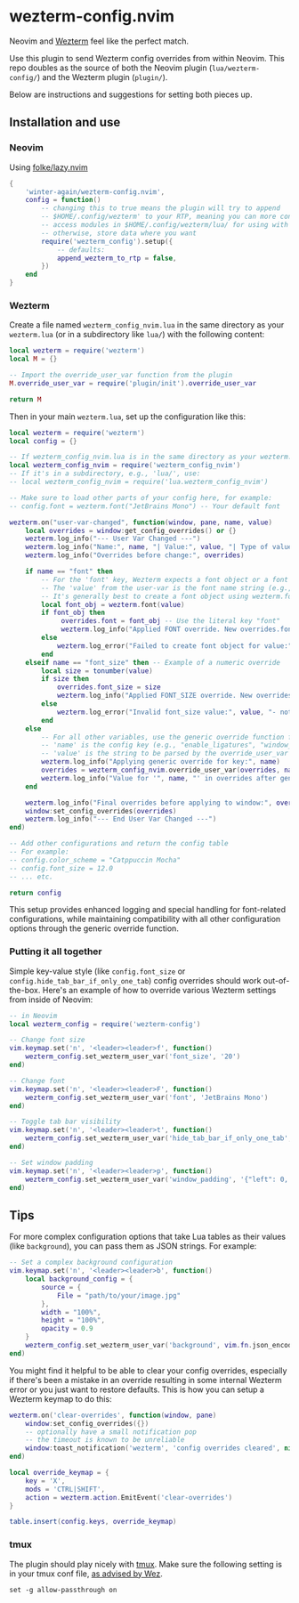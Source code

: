 # wezterm-config.nvim

Neovim and [Wezterm](https://github.com/wez/wezterm) feel like the perfect match. 

Use this plugin to send Wezterm config overrides from within Neovim. This repo doubles as the source of both the Neovim plugin (`lua/wezterm-config/`) and the Wezterm plugin (`plugin/`). 

Below are instructions and suggestions for setting both pieces up.

## Installation and use

### Neovim

Using [folke/lazy.nvim](https://github.com/folke/lazy.nvim)

```lua
{
    'winter-again/wezterm-config.nvim',
    config = function()
        -- changing this to true means the plugin will try to append
        -- $HOME/.config/wezterm' to your RTP, meaning you can more conveniently
        -- access modules in $HOME/.config/wezterm/lua/ for using with this plugin
        -- otherwise, store data where you want
        require('wezterm_config').setup({
            -- defaults:
            append_wezterm_to_rtp = false,
        })
    end
}
```

### Wezterm

Create a file named `wezterm_config_nvim.lua` in the same directory as your `wezterm.lua` (or in a subdirectory like `lua/`) with the following content:

```lua
local wezterm = require('wezterm')
local M = {}

-- Import the override_user_var function from the plugin
M.override_user_var = require('plugin/init').override_user_var

return M
```

Then in your main `wezterm.lua`, set up the configuration like this:

```lua
local wezterm = require('wezterm')
local config = {}

-- If wezterm_config_nvim.lua is in the same directory as your wezterm.lua:
local wezterm_config_nvim = require('wezterm_config_nvim')
-- If it's in a subdirectory, e.g., 'lua/', use:
-- local wezterm_config_nvim = require('lua.wezterm_config_nvim')

-- Make sure to load other parts of your config here, for example:
-- config.font = wezterm.font("JetBrains Mono") -- Your default font

wezterm.on("user-var-changed", function(window, pane, name, value)
    local overrides = window:get_config_overrides() or {}
    wezterm.log_info("--- User Var Changed ---")
    wezterm.log_info("Name:", name, "| Value:", value, "| Type of value:", type(value))
    wezterm.log_info("Overrides before change:", overrides)

    if name == "font" then
        -- For the 'font' key, Wezterm expects a font object or a font name string.
        -- The 'value' from the user-var is the font name string (e.g., "JetBrains Mono").
        -- It's generally best to create a font object using wezterm.font().
        local font_obj = wezterm.font(value)
        if font_obj then
             overrides.font = font_obj -- Use the literal key "font"
             wezterm.log_info("Applied FONT override. New overrides.font:", overrides.font)
        else
            wezterm.log_error("Failed to create font object for value:", value)
        end
    elseif name == "font_size" then -- Example of a numeric override
        local size = tonumber(value)
        if size then
            overrides.font_size = size
            wezterm.log_info("Applied FONT_SIZE override. New overrides.font_size:", overrides.font_size)
        else
            wezterm.log_error("Invalid font_size value:", value, "- not a number.")
        end
    else
        -- For all other variables, use the generic override function from the module.
        -- 'name' is the config key (e.g., "enable_ligatures", "window_padding").
        -- 'value' is the string to be parsed by the override_user_var function.
        wezterm.log_info("Applying generic override for key:", name)
        overrides = wezterm_config_nvim.override_user_var(overrides, name, value)
        wezterm.log_info("Value for '", name, "' in overrides after generic processing:", overrides[name])
    end

    wezterm.log_info("Final overrides before applying to window:", overrides)
    window:set_config_overrides(overrides)
    wezterm.log_info("--- End User Var Changed ---")
end)

-- Add other configurations and return the config table
-- For example:
-- config.color_scheme = "Catppuccin Mocha"
-- config.font_size = 12.0
-- ... etc.

return config
```

This setup provides enhanced logging and special handling for font-related configurations, while maintaining compatibility with all other configuration options through the generic override function.

### Putting it all together

Simple key-value style (like `config.font_size` or `config.hide_tab_bar_if_only_one_tab`) config overrides should work out-of-the-box. Here's an example of how to override various Wezterm settings from inside of Neovim:

```lua
-- in Neovim
local wezterm_config = require('wezterm-config')

-- Change font size
vim.keymap.set('n', '<leader><leader>f', function()
    wezterm_config.set_wezterm_user_var('font_size', '20')
end)

-- Change font
vim.keymap.set('n', '<leader><leader>F', function()
    wezterm_config.set_wezterm_user_var('font', 'JetBrains Mono')
end)

-- Toggle tab bar visibility
vim.keymap.set('n', '<leader><leader>t', function()
    wezterm_config.set_wezterm_user_var('hide_tab_bar_if_only_one_tab', 'true')
end)

-- Set window padding
vim.keymap.set('n', '<leader><leader>p', function()
    wezterm_config.set_wezterm_user_var('window_padding', '{"left": 0, "right": 0, "top": 0, "bottom": 0}')
end)
```

## Tips

For more complex configuration options that take Lua tables as their values (like `background`), you can pass them as JSON strings. For example:

```lua
-- Set a complex background configuration
vim.keymap.set('n', '<leader><leader>b', function()
    local background_config = {
        source = {
            File = "path/to/your/image.jpg"
        },
        width = "100%",
        height = "100%",
        opacity = 0.9
    }
    wezterm_config.set_wezterm_user_var('background', vim.fn.json_encode(background_config))
end)
```

You might find it helpful to be able to clear your config overrides, especially if there's been a mistake in an override resulting in some internal Wezterm error or you just want to restore defaults. This is how you can setup a Wezterm keymap to do this:

```lua
wezterm.on('clear-overrides', function(window, pane)
    window:set_config_overrides({})
    -- optionally have a small notification pop
    -- the timeout is known to be unreliable
    window:toast_notification('wezterm', 'config overrides cleared', nil, 2000)
end)

local override_keymap = {
    key = 'X',
    mods = 'CTRL|SHIFT',
    action = wezterm.action.EmitEvent('clear-overrides')
}

table.insert(config.keys, override_keymap)
```

### tmux

The plugin should play nicely with [tmux](https://github.com/tmux/tmux). Make sure the following setting is in your tmux conf file, [as advised by Wez](https://wezfurlong.org/wezterm/recipes/passing-data.html#user-vars).

```
set -g allow-passthrough on
```

